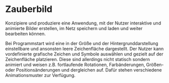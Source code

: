 # Zauberbild
Konzipiere und produziere eine Anwendung, mit der Nutzer interaktive und animierte Bilder erstellen, im Netz speichern und laden und weiter bearbeiten können.  

Bei Programmstart wird eine in der Größe und der Hintergrunddarstellung einstellbare und ansonsten leere Zeichenfläche dargestellt. Der Nutzer kann vordefinierte grafische Zeichen und Symbole auswählen und gezielt auf der Zeichenfläche platzieren. Diese sind allerdings nicht statisch sondern animiert und weisen z.B. fortlaufende Rotationen, Farbänderungen, Größen- oder Positionsänderungen und dergleichen auf. Dafür stehen verschiedene Animationsmuster zur Verfügung.